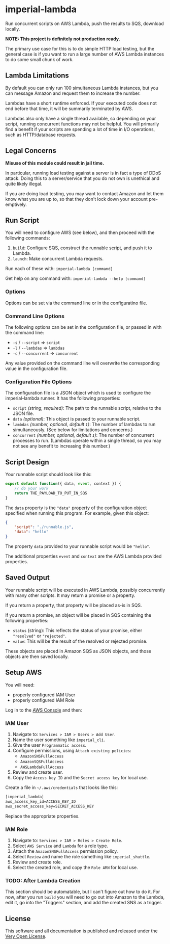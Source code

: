 # imperial-lambda

Run concurrent scripts on AWS Lambda, push the results to SQS, download locally.

**NOTE: This project is definitely not production ready.**

The primary use case for this is to do simple HTTP load testing, but
the general case is if you want to run a large number of AWS Lambda
instances to do some small chunk of work.

## Lambda Limitations

By default you can only run 100 simultaneous Lambda instances, but
you can message Amazon and request them to increase the number.

Lambdas have a short runtime enforced. If your executed code does
not end before that time, it will be summarily terminated by AWS.

Lambdas also only have a single thread available, so depending on
your script, running concurrent functions may not be helpful. You
will primarily find a benefit if your scripts are spending a lot
of time in I/O operations, such as HTTP/database requests.

## Legal Concerns

**Misuse of this module could result in jail time.**

In particular, running load testing against a server is in
fact a type of DDoS attack. Doing this to a server/service
that you do not own is unethical and quite likely illegal.

If you are doing load testing, you may want to contact Amazon
and let them know what you are up to, so that they don't lock
down your account pre-emptively.

## Run Script

You will need to configure AWS (see below), and then proceed
with the following commands:

1. `build`: Configure SQS, construct the runnable script, and
    push it to Lambda.
3. `launch`: Make concurrent Lambda requests.

Run each of these with: `imperial-lambda [command]`

Get help on any command with: `imperial-lambda --help [command]`

### Options

Options can be set via the command line or in the configuratino file.

### Command Line Options

The following options can be set in the configuration file, or passed
in with the command line:

* `-s` / `--script` => `script`
* `-l` / `--lambdas` => `lambdas`
* `-c` / `--concurrent` => `concurrent`

Any value provided on the command line will overwrite the corresponding
value in the configuration file.

### Configuration File Options

The configuration file is a JSON object which is used to configure the
imperial-lambda runner. It has the following properties:

* `script` *(string, required)*: The path to the runnable script, relative
    to the JSON file.
* `data` *(optional)*: This object is passed to your runnable script.
* `lambdas` *(number, optional, default `1`)*: The number of lambdas to
    run simultaneously. (See below for limitations and concerns.)
* `concurrent` *(number, optional, default `1`)*: The number of
    concurrent processes to run. (Lambdas operate within a single thread,
    so you may not see any benefit to increasing this number.)

## Script Design

Your runnable script should look like this:

```js
export default function({ data, event, context }) {
    // do your work
    return THE_PAYLOAD_TO_PUT_IN_SQS
}
```

The `data` property is the `"data"` property of the configuration object
specified when running this program. For example, given this object:

```json
{
    "script": "./runnable.js",
    "data": "hello"
}
```

The property `data` provided to your runnable script would be `"hello"`.

The additional properties `event` and `context` are the AWS Lambda
provided properties.

## Saved Output

Your runnable script will be executed in AWS Lambda, possibly concurrently
with many other scripts. It may return a promise or a property.

If you return a property, that property will be placed as-is in SQS.

If you return a promise, an object will be placed in SQS containing the
following properties:

* `status` (string): This reflects the status of your promise, either
    `"resolved"` or `"rejected"`.
* `value`: This will be the result of the resolved or rejected promise.

These objects are placed in Amazon SQS as JSON objects, and those objects
are then saved locally.

## Setup AWS

You will need:

* properly configured IAM User
* properly configured IAM Role

Log in to the [AWS Console](https://console.aws.amazon.com/) and then:

### IAM User

1. Navigate to: `Services > IAM > Users > Add User`.
2. Name the user something like `imperial_cli`.
3. Give the user `Programmatic access`.
4. Configure permissions, using `Attach existing policies`:
    * `AmazonSNSFullAccess`
    * `AmazonSQSFullAccess`
    * `AWSLambdaFullAccess`
5. Review and create user.
6. Copy the `Access key ID` and the `Secret access key` for local use.

Create a file in `~/.aws/credentials` that looks like this:

```txt
[imperial_lambda]
aws_access_key_id=ACCESS_KEY_ID
aws_secret_access_key=SECRET_ACCESS_KEY
```

Replace the appropriate properties.

### IAM Role

1. Navigate to: `Services > IAM > Roles > Create Role`.
2. Select `AWS Service` and `Lambda` for a role type.
3. Attach the `AmazonSNSFullAccess` permission policy.
4. Select `Review` and name the role something like `imperial_shuttle`.
5. Review and create role.
6. Select the created role, and copy the `Role ARN` for local use.

### TODO: After Lambda Creation

This section should be automatable, but I can't figure out
how to do it. For now, after you run `build` you will need
to go out into Amazon to the Lambda, edit it, go into the
"Triggers" section, and add the created SNS as a trigger.

## License

This software and all documentation is published and released
under the [Very Open License](http://veryopenlicense.com).
